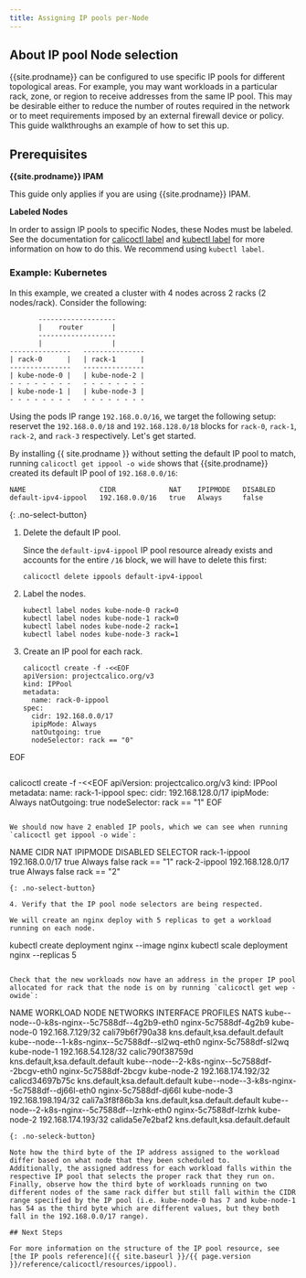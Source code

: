 ```yaml
---
title: Assigning IP pools per-Node
---
```


## About IP pool Node selection

{{site.prodname}} can be configured to use specific IP pools for different topological areas.
For example, you may want workloads in a particular rack, zone, or region to receive addresses from the same IP pool.
This may be desirable either to reduce the number of routes required in the network or to meet requirements imposed by an external firewall device or policy.
This guide walkthroughs an example of how to set this up.

## Prerequisites

**{{site.prodname}} IPAM**

This guide only applies if you are using {{site.prodname}} IPAM.

**Labeled Nodes**

In order to assign IP pools to specific Nodes, these Nodes must be labeled. See the documentation for [calicoctl label]({{site.baseurl}}/{{page.version}}/reference/calicoctl/commands/label) and [kubectl label](https://kubernetes.io/docs/tasks/configure-pod-container/assign-pods-nodes/#add-a-label-to-a-node) for more information on how to do this. We recommend using `kubectl label`.

### Example: Kubernetes

In this example, we created a cluster with 4 nodes across 2 racks (2 nodes/rack). Consider the following:

```
       -------------------
       |    router       |
       -------------------
       |                 |
---------------   ---------------
| rack-0      |   | rack-1      |
---------------   ---------------
| kube-node-0 |   | kube-node-2 |
- - - - - - - -   - - - - - - - -
| kube-node-1 |   | kube-node-3 |
- - - - - - - -   - - - - - - - -
```

Using the pods IP range `192.168.0.0/16`, we target the following setup: reservet the `192.168.0.0/18` and `192.168.128.0/18` blocks for `rack-0`, `rack-1`, `rack-2`, and `rack-3` respectively.
Let's get started.


By installing {{ site.prodname }} without setting the
default IP pool to match, running `calicoctl get ippool -o wide` shows that {{site.prodname}} 
created its default IP pool of `192.168.0.0/16`:

```
NAME                  CIDR             NAT    IPIPMODE   DISABLED
default-ipv4-ippool   192.168.0.0/16   true   Always     false
```
{: .no-select-button}

1. Delete the default IP pool.

	Since the `default-ipv4-ippool` IP pool resource already exists and accounts for the entire `/16` block, we will have to delete this first:

   ```
   calicoctl delete ippools default-ipv4-ippool
   ```

2. Label the nodes.
   ```
   kubectl label nodes kube-node-0 rack=0
   kubectl label nodes kube-node-1 rack=0
   kubectl label nodes kube-node-2 rack=1
   kubectl label nodes kube-node-3 rack=1 
   ```
3. Create an IP pool for each rack.

   ```
   calicoctl create -f -<<EOF
   apiVersion: projectcalico.org/v3
   kind: IPPool
   metadata:
     name: rack-0-ippool
   spec:
     cidr: 192.168.0.0/17
     ipipMode: Always
     natOutgoing: true
     nodeSelector: rack == "0"
EOF
   ```

   ```
   calicoctl create -f -<<EOF
   apiVersion: projectcalico.org/v3
   kind: IPPool
   metadata:
     name: rack-1-ippool
   spec:
     cidr: 192.168.128.0/17
     ipipMode: Always
     natOutgoing: true
     nodeSelector: rack == "1"
EOF
   ```

   We should now have 2 enabled IP pools, which we can see when running `calicoctl get ippool -o wide`:

   ```
   NAME                  CIDR             NAT    IPIPMODE   DISABLED   SELECTOR
   rack-1-ippool         192.168.0.0/17   true   Always     false      rack == "1"
   rack-2-ippool         192.168.128.0/17  true   Always     false      rack == "2"
   ```
   {: .no-select-button}

4. Verify that the IP pool node selectors are being respected.

   We will create an nginx deploy with 5 replicas to get a workload running on each node.

   ```
   kubectl create deployment nginx --image nginx
   kubectl scale deployment nginx --replicas 5
   ```

   Check that the new workloads now have an address in the proper IP pool allocated for rack that the node is on by running `calicoctl get wep -owide`:

   ```
   NAME                                            WORKLOAD               NODE          NETWORKS            INTERFACE         PROFILES                          NATS
   kube--node--0-k8s-nginx--5c7588df--4g2b9-eth0   nginx-5c7588df-4g2b9   kube-node-0   192.168.7.129/32    cali79b6f790a38   kns.default,ksa.default.default
   kube--node--1-k8s-nginx--5c7588df--sl2wq-eth0   nginx-5c7588df-sl2wq   kube-node-1   192.168.54.128/32   calic790f38759d   kns.default,ksa.default.default
   kube--node--2-k8s-nginx--5c7588df--2bcgv-eth0   nginx-5c7588df-2bcgv   kube-node-2   192.168.174.192/32  calicd34697b75c   kns.default,ksa.default.default
   kube--node--3-k8s-nginx--5c7588df--dj66l-eth0   nginx-5c7588df-dj66l   kube-node-3   192.168.198.194/32  cali7a3f8f86b3a   kns.default,ksa.default.default
   kube--node--2-k8s-nginx--5c7588df--lzrhk-eth0   nginx-5c7588df-lzrhk   kube-node-2   192.168.174.193/32  calida5e7e2baf2   kns.default,ksa.default.default
   ```
   {: .no-seleck-button}

   Note how the third byte of the IP address assigned to the workload differ based on what node that they been scheduled to. 
   Additionally, the assigned address for each workload falls within the respective IP pool that selects the proper rack that they run on.
   Finally, observe how the third byte of workloads running on two different nodes of the same rack differ but still fall within the CIDR range specified by the IP pool (i.e. kube-node-0 has 7 and kube-node-1 has 54 as the third byte which are different values, but they both fall in the 192.168.0.0/17 range).

## Next Steps

For more information on the structure of the IP pool resource, see
[the IP pools reference]({{ site.baseurl }}/{{ page.version }}/reference/calicoctl/resources/ippool).
